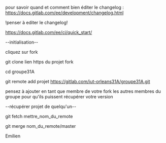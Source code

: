 pour savoir quand et comment bien éditer le changelog : https://docs.gitlab.com/ee/development/changelog.html

!penser à editer le changelog!

https://docs.gitlab.com/ee/ci/quick_start/

--initialisation--

cliquez sur fork

git clone lien https du projet fork

cd groupe31A

git remote add projet https://gitlab.com/iut-orleans31A/groupe31A.git


pensez à ajouter en tant que membre de votre fork les autres membres du groupe pour qu'ils puissent récupérer votre version

--récupérer projet de quelqu'un--

git fetch mettre_nom_du_remote

git merge nom_du_remote/master

Emilien